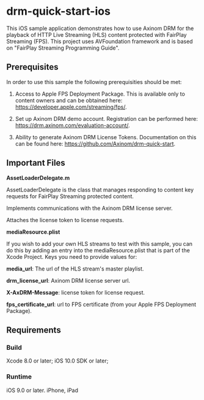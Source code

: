 # drm-quick-start-ios

This iOS sample application demonstrates how to use Axinom DRM for the playback of HTTP Live Streaming (HLS) content protected with FairPlay Streaming (FPS). This project uses AVFoundation framework and is based on "FairPlay Streaming Programming Guide".

## Prerequisites

In order to use this sample the following prerequisities should be met:

1. Access to Apple FPS Deployment Package. This is available only to content owners and can be obtained here: https://developer.apple.com/streaming/fps/.

2. Set up Axinom DRM demo account. Registration can be performed here: https://drm.axinom.com/evaluation-account/.

3. Ability to generate Axinom DRM License Tokens. Documentation on this can be found here: https://github.com/Axinom/drm-quick-start.

## Important Files

__AssetLoaderDelegate.m__

AssetLoaderDelegate is the class that manages responding to content key requests for FairPlay Streaming protected content.

Implements communications with the Axinom DRM license server.

Attaches the license token to license requests.


__mediaResource.plist__

If you wish to add your own HLS streams to test with this sample, you can do this by adding an entry into the mediaResource.plist that is part of the Xcode Project. Keys you need to provide values for:

__media_url__: The url of the HLS stream's master playlist.

__drm_license_url__: Axinom DRM license server url.

__X-AxDRM-Message__: license token for license request.

__fps_certificate_url__: url to FPS certificate (from your Apple FPS Deployment Package).


## Requirements

### Build

Xcode 8.0 or later; iOS 10.0 SDK or later;

### Runtime

iOS 9.0 or later.
iPhone, iPad
